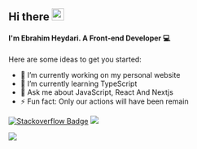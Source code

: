 ## Hi there <img src='https://camo.githubusercontent.com/e8e7b06ecf583bc040eb60e44eb5b8e0ecc5421320a92929ce21522dbc34c891/68747470733a2f2f6d656469612e67697068792e636f6d2f6d656469612f6876524a434c467a6361737252346961377a2f67697068792e676966' width='24' />

#### I'm Ebrahim Heydari. A Front-end Developer 💻


Here are some ideas to get you started:

- 🔭 I’m currently working on my personal website
- 🌱 I’m currently learning TypeScript
- 💬 Ask me about JavaScript, React And Nextjs
- ⚡ Fun fact: Only our actions will have been remain


[![Stackoverflow Badge](https://img.shields.io/badge/-Stackoverflow-cdcdcd?style=flat-square&logo=Stackoverflow&logoColor=Red&link=https://stackoverflow.com/users/15248776/ebrahim)](https://stackoverflow.com/users/15248776/ebrahim)
[![](https://visitcount.itsvg.in/api?id=EbrahimHeydari&label=Profile%20Views&color=0&icon=5&pretty=true)](https://visitcount.itsvg.in)

<!-- ![focus](https://img.shields.io/badge/focus-frontend-blue) -->

<a href="https://github.com/EbrahimHeydari">
  <img src="https://github-readme-stats.vercel.app/api?username=EbrahimHeydari&hide=stars&show_icons=true&theme=react">
</a>



<!-- ![Top Langs](https://github-readme-stats.vercel.app/api/top-langs/?username=EbrahimHeydari&theme=react) -->

